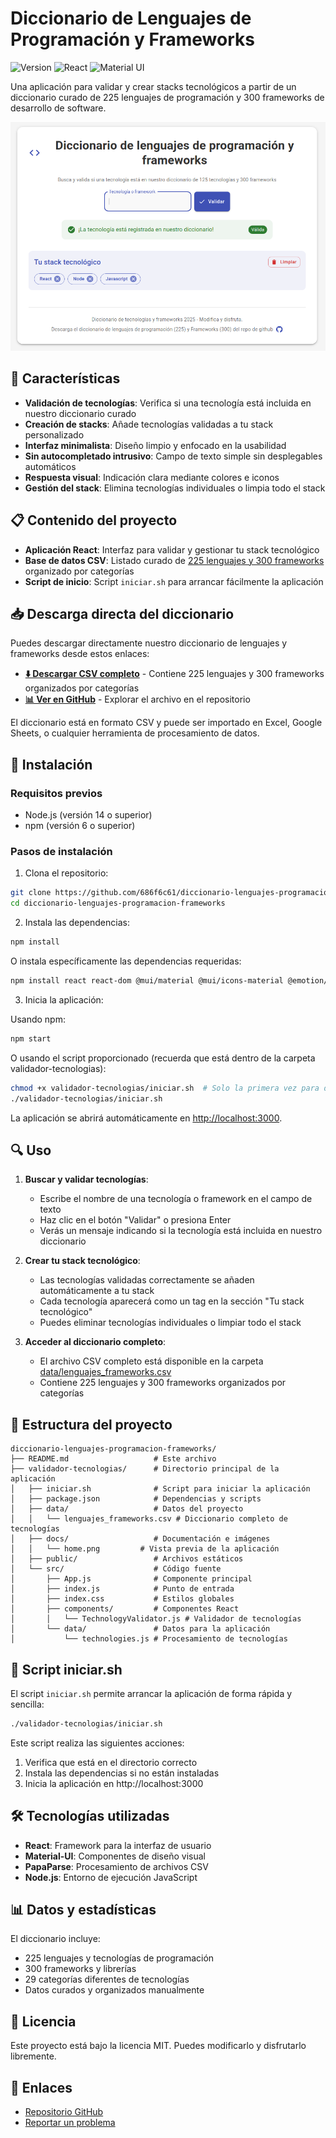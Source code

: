 # Diccionario de Lenguajes de Programación y Frameworks

![Version](https://img.shields.io/badge/versión-1.0.0-blue)
![React](https://img.shields.io/badge/React-18.2.0-61DAFB)
![Material UI](https://img.shields.io/badge/Material--UI-5.11.x-0081CB)

Una aplicación para validar y crear stacks tecnológicos a partir de un diccionario curado de 225 lenguajes de programación y 300 frameworks de desarrollo de software.

![Vista previa de la aplicación](./docs/home.png)

## 🌟 Características

- **Validación de tecnologías**: Verifica si una tecnología está incluida en nuestro diccionario curado
- **Creación de stacks**: Añade tecnologías validadas a tu stack personalizado
- **Interfaz minimalista**: Diseño limpio y enfocado en la usabilidad
- **Sin autocompletado intrusivo**: Campo de texto simple sin desplegables automáticos
- **Respuesta visual**: Indicación clara mediante colores e iconos
- **Gestión del stack**: Elimina tecnologías individuales o limpia todo el stack

## 📋 Contenido del proyecto

- **Aplicación React**: Interfaz para validar y gestionar tu stack tecnológico
- **Base de datos CSV**: Listado curado de [225 lenguajes y 300 frameworks](./data/lenguajes_frameworks.csv) organizado por categorías
- **Script de inicio**: Script `iniciar.sh` para arrancar fácilmente la aplicación

## 📥 Descarga directa del diccionario

Puedes descargar directamente nuestro diccionario de lenguajes y frameworks desde estos enlaces:

- **[⬇️ Descargar CSV completo](https://raw.githubusercontent.com/686f6c61/diccionario-lenguajes-programacion-frameworks/main/data/lenguajes_frameworks.csv)** - Contiene 225 lenguajes y 300 frameworks organizados por categorías
- **[📊 Ver en GitHub](https://github.com/686f6c61/diccionario-lenguajes-programacion-frameworks/blob/main/data/lenguajes_frameworks.csv)** - Explorar el archivo en el repositorio

El diccionario está en formato CSV y puede ser importado en Excel, Google Sheets, o cualquier herramienta de procesamiento de datos.

## 🚀 Instalación

### Requisitos previos

- Node.js (versión 14 o superior)
- npm (versión 6 o superior)

### Pasos de instalación

1. Clona el repositorio:
```bash
git clone https://github.com/686f6c61/diccionario-lenguajes-programacion-frameworks.git
cd diccionario-lenguajes-programacion-frameworks
```

2. Instala las dependencias:
```bash
npm install
```

O instala específicamente las dependencias requeridas:
```bash
npm install react react-dom @mui/material @mui/icons-material @emotion/react @emotion/styled papaparse
```

3. Inicia la aplicación:

Usando npm:
```bash
npm start
```

O usando el script proporcionado (recuerda que está dentro de la carpeta validador-tecnologias):
```bash
chmod +x validador-tecnologias/iniciar.sh  # Solo la primera vez para dar permisos de ejecución
./validador-tecnologias/iniciar.sh
```

La aplicación se abrirá automáticamente en [http://localhost:3000](http://localhost:3000).

## 🔍 Uso

1. **Buscar y validar tecnologías**:
   - Escribe el nombre de una tecnología o framework en el campo de texto
   - Haz clic en el botón "Validar" o presiona Enter
   - Verás un mensaje indicando si la tecnología está incluida en nuestro diccionario

2. **Crear tu stack tecnológico**:
   - Las tecnologías validadas correctamente se añaden automáticamente a tu stack
   - Cada tecnología aparecerá como un tag en la sección "Tu stack tecnológico"
   - Puedes eliminar tecnologías individuales o limpiar todo el stack

3. **Acceder al diccionario completo**:
   - El archivo CSV completo está disponible en la carpeta [data/lenguajes_frameworks.csv](./data/lenguajes_frameworks.csv)
   - Contiene 225 lenguajes y 300 frameworks organizados por categorías

## 📁 Estructura del proyecto

```
diccionario-lenguajes-programacion-frameworks/
├── README.md                   # Este archivo
├── validador-tecnologias/      # Directorio principal de la aplicación
│   ├── iniciar.sh              # Script para iniciar la aplicación
│   ├── package.json            # Dependencias y scripts
│   ├── data/                   # Datos del proyecto
│   │   └── lenguajes_frameworks.csv # Diccionario completo de tecnologías
│   ├── docs/                   # Documentación e imágenes
│   │   └── home.png         # Vista previa de la aplicación
│   ├── public/                 # Archivos estáticos
│   └── src/                    # Código fuente
│       ├── App.js              # Componente principal
│       ├── index.js            # Punto de entrada
│       ├── index.css           # Estilos globales
│       ├── components/         # Componentes React
│       │   └── TechnologyValidator.js # Validador de tecnologías
│       └── data/               # Datos para la aplicación
│           └── technologies.js # Procesamiento de tecnologías
```

## 📜 Script iniciar.sh

El script `iniciar.sh` permite arrancar la aplicación de forma rápida y sencilla:

```bash
./validador-tecnologias/iniciar.sh
```

Este script realiza las siguientes acciones:
1. Verifica que está en el directorio correcto
2. Instala las dependencias si no están instaladas
3. Inicia la aplicación en http://localhost:3000

## 🛠️ Tecnologías utilizadas

- **React**: Framework para la interfaz de usuario
- **Material-UI**: Componentes de diseño visual
- **PapaParse**: Procesamiento de archivos CSV
- **Node.js**: Entorno de ejecución JavaScript

## 📊 Datos y estadísticas

El diccionario incluye:
- 225 lenguajes y tecnologías de programación
- 300 frameworks y librerías
- 29 categorías diferentes de tecnologías
- Datos curados y organizados manualmente

## 📄 Licencia

Este proyecto está bajo la licencia MIT. Puedes modificarlo y disfrutarlo libremente.

## 🔗 Enlaces

- [Repositorio GitHub](https://github.com/686f6c61/diccionario-lenguajes-programacion-frameworks)
- [Reportar un problema](https://github.com/686f6c61/diccionario-lenguajes-programacion-frameworks/issues)
